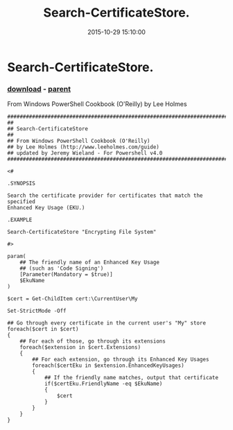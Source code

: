 ﻿---
pid:            6072
poster:         Jeremy Wieland
title:          Search-CertificateStore.
date:           2015-10-29 15:10:00
format:         posh
parent:         2207
parent:         2207

---

# Search-CertificateStore.

### [download](6072.ps1) - [parent](2207.md)

From Windows PowerShell Cookbook (O'Reilly) by Lee Holmes

```posh
##############################################################################
##
## Search-CertificateStore
##
## From Windows PowerShell Cookbook (O'Reilly)
## by Lee Holmes (http://www.leeholmes.com/guide)
## updated by Jeremy Wieland - For Powershell v4.0
##############################################################################

<#

.SYNOPSIS

Search the certificate provider for certificates that match the specified
Enhanced Key Usage (EKU.)

.EXAMPLE

Search-CertificateStore "Encrypting File System"

#>

param(
    ## The friendly name of an Enhanced Key Usage
    ## (such as 'Code Signing')
    [Parameter(Mandatory = $true)]
    $EkuName
)

$cert = Get-ChildItem cert:\CurrentUser\My

Set-StrictMode -Off

## Go through every certificate in the current user's "My" store
foreach($cert in $cert)
{
    ## For each of those, go through its extensions
    foreach($extension in $cert.Extensions)
    {
        ## For each extension, go through its Enhanced Key Usages
        foreach($certEku in $extension.EnhancedKeyUsages)
        {
            ## If the friendly name matches, output that certificate
            if($certEku.FriendlyName -eq $EkuName)
            {
                $cert
            }
        }
    }
}
```
